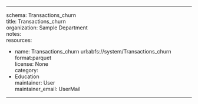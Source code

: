 


---  
schema: Transactions_churn  
title: Transactions_churn  
organization: Sample Department  
notes:   
resources:  
- name: Transactions_churn 
 url:abfs://system/Transactions_churn 
 format:parquet  
license: None  
category:
 - Education  
maintainer: User  
maintainer_email: UserMail  
---